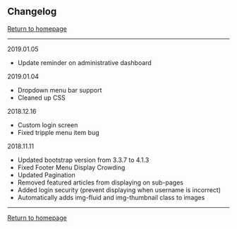 ## Changelog
[Return to homepage](https://github.com/OAWest/wp-theme)

---

2019.01.05
- Update reminder on administrative dashboard

2019.01.04
- Dropdown menu bar support
- Cleaned up CSS

2018.12.16
- Custom login screen
- Fixed tripple menu item bug

2018.11.11
- Updated bootstrap version from 3.3.7 to 4.1.3
- Fixed Footer Menu Display Crowding
- Updated Pagination
- Removed featured articles from displaying on sub-pages
- Added login security (prevent displaying when username is incorrect)
- Automatically adds img-fluid and img-thumbnail class to images

---

[Return to homepage](https://github.com/OAWest/wp-theme)
